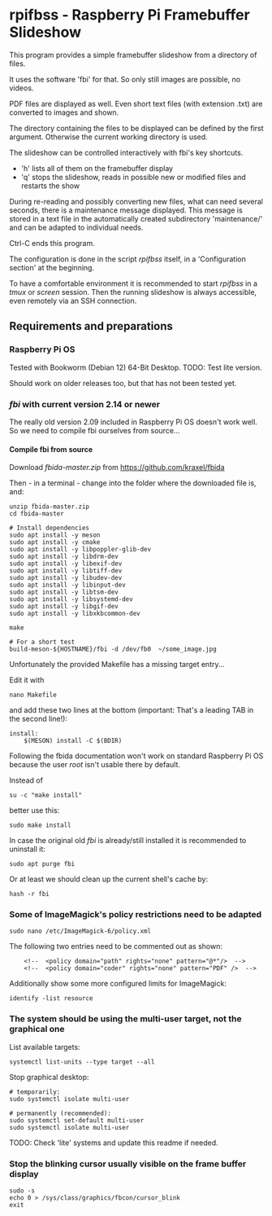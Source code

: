 # rpifbss - Raspberry Pi Framebuffer Slideshow

This program provides a simple framebuffer slideshow from a directory of files.

It uses the software 'fbi' for that.
So only still images are possible, no videos.

PDF files are displayed as well.
Even short text files (with extension .txt) are converted to images and shown.

The directory containing the files to be displayed can be defined by the first argument.
Otherwise the current working directory is used.

The slideshow can be controlled interactively with fbi's key shortcuts.

  * 'h' lists all of them on the framebuffer display
  * 'q' stops the slideshow, reads in possible new or modified files and restarts the show

During re-reading and possibly converting new files, what can need several seconds,
there is a maintenance message displayed. 
This message is stored in a text file in the automatically created subdirectory 'maintenance/'
and can be adapted to individual needs.

Ctrl-C ends this program.

The configuration is done in the script *rpifbss* itself, in a 'Configuration section' at the beginning.

To have a comfortable environment it is recommended to start *rpifbss* in a *tmux* or *screen* session.
Then the running slideshow is always accessible, even remotely via an SSH connection.


## Requirements and preparations

### Raspberry Pi OS

Tested with Bookworm (Debian 12) 64-Bit Desktop. TODO: Test lite version.

Should work on older releases too, but that has not been tested yet.


### *fbi* with current version 2.14 or newer

The really old version 2.09 included in Raspberry Pi OS doesn't work well.
So we need to compile fbi ourselves from source...

#### Compile fbi from source

Download *fbida-master.zip* from https://github.com/kraxel/fbida

Then - in a terminal - change into the folder where the downloaded file is, and:

```
unzip fbida-master.zip
cd fbida-master

# Install dependencies
sudo apt install -y meson
sudo apt install -y cmake
sudo apt install -y libpoppler-glib-dev
sudo apt install -y libdrm-dev
sudo apt install -y libexif-dev
sudo apt install -y libtiff-dev
sudo apt install -y libudev-dev
sudo apt install -y libinput-dev
sudo apt install -y libtsm-dev
sudo apt install -y libsystemd-dev
sudo apt install -y libgif-dev
sudo apt install -y libxkbcommon-dev

make

# For a short test
build-meson-${HOSTNAME}/fbi -d /dev/fb0  ~/some_image.jpg
```

Unfortunately the provided Makefile has a missing target entry...

Edit it with

```
nano Makefile
```

and add these two lines at the bottom (important: That's a leading TAB in the second line!):

```
install:
	$(MESON) install -C $(BDIR)
```

Following the fbida documentation won't work on standard Raspberry Pi OS
because the user *root* isn't usable there by default.

Instead of

```
su -c "make install"
```

better use this:

```
sudo make install
```

In case the original old *fbi* is already/still installed it is recommended
to uninstall it:

```
sudo apt purge fbi
```

Or at least we should clean up the current shell's cache by:

```
hash -r fbi
```


### Some of ImageMagick's policy restrictions need to be adapted

```
sudo nano /etc/ImageMagick-6/policy.xml
```

The following two entries need to be commented out as shown:

```
    <!--  <policy domain="path" rights="none" pattern="@*"/>  -->
    <!--  <policy domain="coder" rights="none" pattern="PDF" />  -->
```

Additionally show some more configured limits for ImageMagick:

```
identify -list resource
```


### The system should be using the multi-user target, not the graphical one

List available targets:
```
systemctl list-units --type target --all
```

Stop graphical desktop:

```
# temporarily:
sudo systemctl isolate multi-user

# permanently (recommended):
sudo systemctl set-default multi-user
sudo systemctl isolate multi-user
```

TODO: Check 'lite' systems and update this readme if needed.


### Stop the blinking cursor usually visible on the frame buffer display

```
sudo -s
echo 0 > /sys/class/graphics/fbcon/cursor_blink
exit
```

